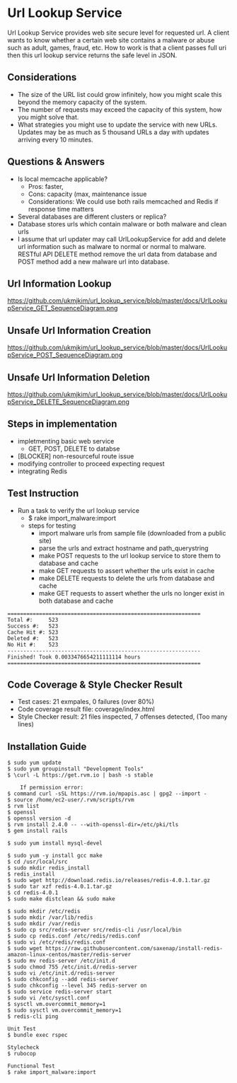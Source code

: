 # Url Lookup Service

Url Lookup Service provides web site secure level for requested url. A client wants to know whether a certain web site contains a malware or abuse such as adult, games, fraud, etc. How to work is that a client passes full uri then this url lookup service returns the safe level in JSON.

## Considerations
* The size of the URL list could grow infinitely, how you might scale this beyond the memory capacity of the system.
* The number of requests may exceed the capacity of this system, how you might solve that.
* What strategies you might use to update the service with new URLs. Updates may be as much as 5 thousand URLs a day with updates arriving every 10 minutes.


## Questions & Answers
- Is local memcache applicable?
  - Pros: faster, 
  - Cons: capacity (max, maintenance issue
  - Considerations: We could use both rails memcached and Redis if response time matters
- Several databases are different clusters or replica?
- Database stores urls which contain malware or both malware and clean urls
- I assume that url updater may call UrlLookupService for add and delete url information such as malware to normal or normal to malware. RESTful API DELETE method remove the url data from database and POST method add a new malware url into database.




## Url Information Lookup
https://github.com/ukmjkim/url_lookup_service/blob/master/docs/UrlLookupService_GET_SequenceDiagram.png


## Unsafe Url Information Creation
https://github.com/ukmjkim/url_lookup_service/blob/master/docs/UrlLookupService_POST_SequenceDiagram.png

## Unsafe Url Information Deletion
https://github.com/ukmjkim/url_lookup_service/blob/master/docs/UrlLookupService_DELETE_SequenceDiagram.png


## Steps in implementation
- impletmenting basic web service
    - GET, POST, DELETE to databse
- [BLOCKER] non-resourceful route issue
- modifying controller to proceed expecting request
- integrating Redis


## Test Instruction
- Run a task to verify the url lookup service
    - $ rake import_malware:import
    - steps for testing
      - import malware urls from sample file (downloaded from a public site)
      - parse the urls and extract hostname and path_querystring 
      - make POST requests to the url lookup service to store them to database and cache
      - make GET requests to assert whether the urls exist in cache
      - make DELETE requests to delete the urls from database and cache
      - make GET requests to assert whether the urls no longer exist in both database and cache

```
=============================================================
Total #:     523
Success #:   523
Cache Hit #: 523
Deleted #:   523
No Hit #:    523
-------------------------------------------------------------
Finished! Took 0.0033476654211111114 hours
=============================================================
```

## Code Coverage & Style Checker Result
- Test cases: 21 exmpales, 0 failures (over 80%)
- Code coverage result file: coverage/index.html
- Style Checker result: 21 files inspected, 7 offenses detected, (Too many lines)

## Installation Guide
```
$ sudo yum update
$ sudo yum groupinstall "Development Tools"
$ \curl -L https://get.rvm.io | bash -s stable

	If permission error: 
$ command curl -sSL https://rvm.io/mpapis.asc | gpg2 --import -
$ source /home/ec2-user/.rvm/scripts/rvm
$ rvm list
$ openssl
$ openssl version -d
$ rvm install 2.4.0 -- --with-openssl-dir=/etc/pki/tls
$ gem install rails

$ sudo yum install mysql-devel

$ sudo yum -y install gcc make
$ cd /usr/local/src
$ sudo mkdir redis_install
$ redis_install
$ sudo wget http://download.redis.io/releases/redis-4.0.1.tar.gz
$ sudo tar xzf redis-4.0.1.tar.gz
$ cd redis-4.0.1
$ sudo make distclean && sudo make

$ sudo mkdir /etc/redis
$ sudo mkdir /var/lib/redis
$ sudo mkdir /var/redis
$ sudo cp src/redis-server src/redis-cli /usr/local/bin
$ sudo cp redis.conf /etc/redis/redis.conf
$ sudo vi /etc/redis/redis.conf
$ sudo wget https://raw.githubusercontent.com/saxenap/install-redis-amazon-linux-centos/master/redis-server
$ sudo mv redis-server /etc/init.d
$ sudo chmod 755 /etc/init.d/redis-server
$ sudo vi /etc/init.d/redis-server
$ sudo chkconfig --add redis-server
$ sudo chkconfig --level 345 redis-server on
$ sudo service redis-server start
$ sudo vi /etc/sysctl.conf
$ sysctl vm.overcommit_memory=1
$ sudo sysctl vm.overcommit_memory=1
$ redis-cli ping
```


```
Unit Test
$ bundle exec rspec

Stylecheck
$ rubocop

Functional Test
$ rake import_malware:import
```
